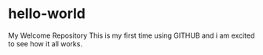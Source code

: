 # hello-world
My Welcome Repository
This is my first time using GITHUB and i am excited to see how it all works.

